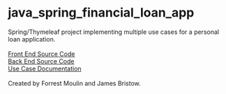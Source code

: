 # java_spring_financial_loan_app
Spring/Thymeleaf project implementing multiple use cases for a personal loan application. 
<br><br>
<a href="https://github.com/ffm5113/java_spring_financial_loan_app/tree/master/src/main/resources">Front End Source Code</a>
<br>
<a href="https://github.com/ffm5113/java_spring_financial_loan_app/tree/master/src/main/java/com/example/ist412se_group1_efinance">Back End Source Code</a>
<br>
<a href="https://github.com/ffm5113/java_spring_financial_loan_app/blob/master/Forrest_Moulin_eFinance_Spring_Thymeleaf_App_Example.pdf">Use Case Documentation</a>
<br><br>
Created by Forrest Moulin and James Bristow. 
